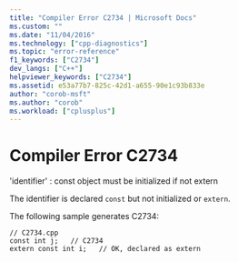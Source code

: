 ```yaml
---
title: "Compiler Error C2734 | Microsoft Docs"
ms.custom: ""
ms.date: "11/04/2016"
ms.technology: ["cpp-diagnostics"]
ms.topic: "error-reference"
f1_keywords: ["C2734"]
dev_langs: ["C++"]
helpviewer_keywords: ["C2734"]
ms.assetid: e53a77b7-825c-42d1-a655-90e1c93b833e
author: "corob-msft"
ms.author: "corob"
ms.workload: ["cplusplus"]
---
```

# Compiler Error C2734
'identifier' : const object must be initialized if not extern  
  
 The identifier is declared `const` but not initialized or `extern`.  
  
 The following sample generates C2734:  
  
```  
// C2734.cpp  
const int j;   // C2734  
extern const int i;   // OK, declared as extern  
```